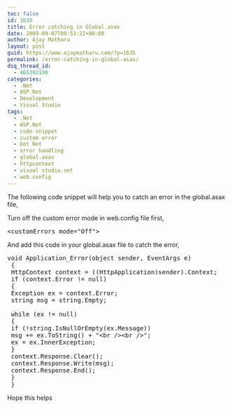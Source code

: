 ```yaml
---
toc: false
id: 1635
title: Error catching in Global.asax
date: 2009-09-07T09:53:22+00:00
author: Ajay Matharu
layout: post
guid: https://www.ajaymatharu.com/?p=1635
permalink: /error-catching-in-global-asax/
dsq_thread_id:
  - 465392190
categories:
  - .Net
  - ASP.Net
  - Development
  - Visual Studio
tags:
  - .Net
  - ASP.Net
  - code snippet
  - custom error
  - Dot Net
  - error handling
  - global.asax
  - httpcontext
  - visual studio.net
  - web.config
---
```

The following code snippet will help you to catch an error in the global.asax file,

Turn off the custom error mode in web.config file first,

<pre name="code" class="xml">&lt;customErrors mode="Off"&gt;</pre>

And add this code in your global.asax file to catch the error,

<pre name="code" class="c#">void Application_Error(object sender, EventArgs e)
 {
 HttpContext context = ((HttpApplication)sender).Context;
 if (context.Error != null)
 {
 Exception ex = context.Error;
 string msg = string.Empty;

 while (ex != null)
 {
 if (!string.IsNullOrEmpty(ex.Message))
 msg += ex.ToString() + "&lt;br /&gt;&lt;br /&gt;";
 ex = ex.InnerException;
 }
 context.Response.Clear();
 context.Response.Write(msg);
 context.Response.End();
 }
 } </pre>

Hope this helps 
